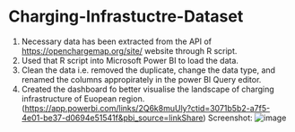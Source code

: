 # Charging-Infrastuctre-Dataset

1. Necessary data has been extracted from the API of https://openchargemap.org/site/ website through R script.
2. Used that R script into Microsoft Power BI to load the data.
3. Clean the data i.e. removed the duplicate, change the data type, and renamed the columns appropirately in the power BI Query editor.
4. Created the dashboard fo better visualise the landscape of charging infrastructure of Euopean region. (https://app.powerbi.com/links/2Q6k8muUly?ctid=3071b5b2-a7f5-4e01-be37-d0694e51541f&pbi_source=linkShare) 
Screenshot: 
![image](https://user-images.githubusercontent.com/96640742/157338482-d9435fa8-e05d-44f3-b06c-038fb5b07cc2.png)
